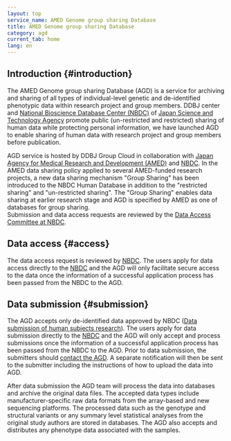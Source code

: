 ```yaml
---
layout: top
service_name: AMED Genome group sharing Database
title: AMED Genome group sharing Database
category: agd
current_tab: home
lang: en
---
```


## Introduction  {#introduction}

The AMED Genome group sharing Database (AGD) is a service for archiving and sharing of all types of individual-level genetic and de-identified
phenotypic data within research project and group members. DDBJ center and [National Bioscience Database Center (NBDC)](https://biosciencedbc.jp/en/) of [Japan Science and Technology Agency](http://www.jst.go.jp/EN/index.html) promote public (un-restricted and restricted) sharing of human data while protecting personal information, we have launched AGD to enable sharing of human data with research project and group members before publication.

AGD service is hosted by DDBJ Group Cloud in collaboration with [Japan Agency for Medical Research and Development (AMED)](http://www.amed.go.jp/en/) and [NBDC](https://biosciencedbc.jp/en/). In the AMED data sharing policy applied to several AMED-funded research projects, a new data sharing mechanism "Group Sharing" has been introduced to the NBDC Human Database in addition to the "restricted sharing" and "un-restricted sharing". The "Group Sharing" enables data sharing at earlier research stage and AGD is specified by AMED as one of databases for group sharing.  
Submission and data access requests are reviewed by the [Data Access Committee at NBDC](http://gr-sharingdbs.biosciencedbc.jp/agd-guidelines).

## Data access  {#access}

The data access request is reviewed by [NBDC](http://gr-sharingdbs.biosciencedbc.jp/agd-guidelines). The users apply for data access directly to the [NBDC](http://gr-sharingdbs.biosciencedbc.jp/agd-guidelines) and the AGD will only facilitate secure access to the data once the information of a successful application process has been passed from the NBDC to the AGD.

## Data submission  {#submission}

The AGD accepts only de-identified data approved by NBDC ([Data submission of human subjects research](/policies-e.html#human)). The users apply for data submission directly to the [NBDC](http://gr-sharingdbs.biosciencedbc.jp/agd-guidelines) and the AGD will only accept and process submissions once the information of a successful application process has been passed from the NBDC to the AGD. Prior to data submission, the submitters should [contact the AGD](/contact-ddbj-e.html). A separate notification will then be sent to the submitter including the instructions of how to upload the data into AGD.

After data submission the AGD team will process the data into databases and archive the original data files. The accepted data types include manufacturer-specific raw data formats from the array-based and new sequencing platforms. The processed data such as the genotype and structural variants or any summary level statistical analyses from the original study authors are stored in databases. The AGD also accepts and distributes any phenotype data associated with the samples.
